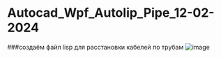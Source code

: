 # Autocad_Wpf_Autolip_Pipe_12-02-2024
 ###создаём файл lisp для расстановки кабелей по трубам
![image](https://github.com/fishman123456/Autocad_Wpf_Autolip_Pipe_12-02-2024/assets/106389581/591e96a1-94b3-4c48-9880-5f2410b69a75)
